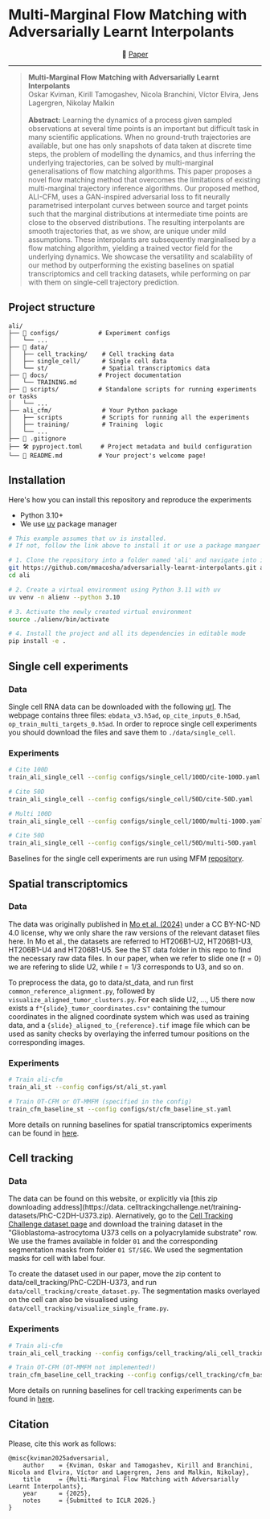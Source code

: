 # Multi-Marginal Flow Matching with Adversarially Learnt Interpolants

<p align="center">
    📃 <a href="https://arxiv.org/abs/" target="_blank">Paper</a>  <br>
</p>

<!-- <p align="center">
  <img src="assets/d2e_cifar10_main.png" alt="Project Screenshot/Logo" width="700"/>
</p> -->

---
> **Multi-Marginal Flow Matching with Adversarially Learnt Interpolants**<br>
> Oskar Kviman, Kirill Tamogashev, Nicola Branchini, Víctor Elvira, Jens Lagergren, Nikolay Malkin<br><br>
>**Abstract:** Learning the dynamics of a process given sampled observations at several time points is an important but difficult task in many scientific applications. When no ground-truth trajectories are available, but one has only snapshots of data taken at discrete time steps, the problem of modelling the dynamics, and thus inferring the underlying trajectories, can be solved by multi-marginal generalisations of flow matching algorithms. This paper proposes a novel flow matching method that overcomes the limitations of existing multi-marginal trajectory inference algorithms. Our proposed method, ALI-CFM, uses a GAN-inspired adversarial loss to fit neurally parametrised interpolant curves between source and target points such that the marginal distributions at intermediate time points are close to the observed distributions. The resulting interpolants are smooth trajectories that, as we show, are unique under mild assumptions.  These interpolants are subsequently marginalised by a flow matching algorithm, yielding a trained vector field for the underlying dynamics. We showcase the versatility and scalability of our method by outperforming the existing baselines on spatial transcriptomics and cell tracking datasets, while performing on par with them on single-cell trajectory prediction.

## Project structure
```
ali/
├── 🔬 configs/           # Experiment configs
│   └── ...
├── 💾 data/              
│   ├── cell_tracking/    # Cell tracking data
│   ├── single_cell/      # Single cell data
│   └── st/               # Spatial transcriptomics data
├── 📖 docs/              # Project documentation
│   └── TRAINING.md
├── 🚀 scripts/           # Standalone scripts for running experiments or tasks
│   └── ...
├── ali_cfm/              # Your Python package
│   ├── scripts           # Scripts for running all the experiments
│   ├── training/         # Training  logic
│   └── ...
├── 🙈 .gitignore                
├── 🛠️ pyproject.toml     # Project metadata and build configuration
└── 👋 README.md          # Your project's welcome page!
```

## Installation

Here's how you can install this repository and reproduce the experiments

* Python 3.10+
* We use [uv](https://docs.astral.sh/uv/) package manager

```bash
# This example assumes that uv is installed. 
# If not, follow the link above to install it or use a package mangaer of your choice.

# 1. Clone the repository into a folder named 'ali' and navigate into it
git https://github.com/mmacosha/adversarially-learnt-interpolants.git ali
cd ali

# 2. Create a virtual environment using Python 3.11 with uv
uv venv -n alienv --python 3.10

# 3. Activate the newly created virtual environment
source ./alienv/bin/activate

# 4. Install the project and all its dependencies in editable mode
pip install -e .
```

## Single cell experiments

### Data
Single cell RNA data can be downloaded with the following [url](https://data.mendeley.com/datasets/hhny5ff7yj/1).
The webpage contains three files: `ebdata_v3.h5ad`, `op_cite_inputs_0.h5ad`, `op_train_multi_targets_0.h5ad`. In order to reproce single cell experiments you should download the files and save them to `./data/single_cell`.

### Experiments
```bash
# Cite 100D
train_ali_single_cell --config configs/single_cell/100D/cite-100D.yaml

# Cite 50D
train_ali_single_cell --config configs/single_cell/50D/cite-50D.yaml

# Multi 100D
train_ali_single_cell --config configs/single_cell/100D/multi-100D.yaml

# Cite 50D
train_ali_single_cell --config configs/single_cell/50D/multi-50D.yaml
```

Baselines for the single cell experiments are run using MFM [repository](https://github.com/kksniak/metric-flow-matching/).

## Spatial transcriptomics

### Data
The data was originally published in [Mo et al. (2024)](https://www.nature.com/articles/s41586-024-08087-4) under a CC BY-NC-ND 4.0 license, why we only share the raw versions of the relevant dataset files here. In Mo et al., the datasets are referred to HT206B1-U2, HT206B1-U3, HT206B1-U4 and HT206B1-U5. See the ST data folder in this repo to find the necessary raw data files. In our paper, when we refer to slide one ($t=0$) we are refering to slide U2, while $t=1/3$ corresponds to U3, and so on. 

To preprocess the data, go to data/st_data, and run first ```common_reference_alignment.py```, followed by ```visualize_aligned_tumor_clusters.py```. For each slide U2, ..., U5 there now exists a ```f"{slide}_tumor_coordinates.csv"``` containing the tumour coordinates in the aligned coordinate system which was used as training data, and a ```{slide}_aligned_to_{reference}.tif``` image file which can be used as sanity checks by overlaying the inferred tumour positions on the corresponding images.

### Experiments
```bash
# Train ali-cfm
train_ali_st --config configs/st/ali_st.yaml

# Train OT-CFM or OT-MMFM (specified in the config)
train_cfm_baseline_st --config configs/st/cfm_baseline_st.yaml
```

More details on running baselines for spatial transcriptomics experiments can be found in [here](/docs/TRAINING.md).

## Cell tracking 
### Data
The data can be found on this website, or explicitly via [this zip downloading address](https://data.
celltrackingchallenge.net/training-datasets/PhC-C2DH-U373.zip). Alernatively, go to the [Cell Tracking Challenge dataset page](https://celltrackingchallenge.net/2d-datasets/) and download the training dataset in the "Glioblastoma-astrocytoma U373 cells on a polyacrylamide substrate" row. We use the frames available in folder ```01``` and the corresponding segmentation masks from folder ```01 ST/SEG```. We used the segmentation masks for cell with label four.

To create the dataset used in our paper, move the zip content to data/cell_tracking/PhC-C2DH-U373, and run ```data/cell_tracking/create_dataset.py```. The segmentation masks overlayed on the cell can also be visualised using ```data/cell_tracking/visualize_single_frame.py```.


### Experiments
```bash
# Train ali-cfm
train_ali_cell_tracking --config configs/cell_tracking/ali_cell_tracking.yaml

# Train OT-CFM (OT-MMFM not implemented!)
train_cfm_baseline_cell_tracking --config configs/cell_tracking/cfm_baseline_cell_tracking.yaml
```

More details on running baselines for cell tracking experiments can be found in [here](/docs/TRAINING.md).

## Citation
Please, cite this work as follows:
```
@misc{kviman2025adversarial,
    author    = {Kviman, Oskar and Tamogashev, Kirill and Branchini, Nicola and Elvira, Víctor and Lagergren, Jens and Malkin, Nikolay},
    title     = {Multi-Marginal Flow Matching with Adversarially Learnt Interpolants},
    year      = {2025},
    notes     = {Submitted to ICLR 2026.}
}
```
